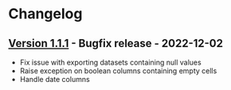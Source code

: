 # Changelog

## [Version 1.1.1](https://github.com/dataiku/dss-plugin-microstrategy/releases/tag/v1.1.1) - Bugfix release - 2022-12-02

- Fix issue with exporting datasets containing null values
- Raise exception on boolean columns containing empty cells
- Handle date columns

